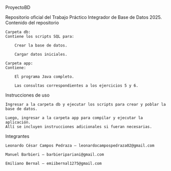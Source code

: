 ProyectoBD

Repositorio oficial del Trabajo Práctico Integrador de Base de Datos 2025.
Contenido del repositorio

    Carpeta db:
    Contiene los scripts SQL para:

        Crear la base de datos.

        Cargar datos iniciales.

    Carpeta app:
    Contiene:

        El programa Java completo.

        Las consultas correspondientes a los ejercicios 5 y 6.

Instrucciones de uso

    Ingresar a la carpeta db y ejecutar los scripts para crear y poblar la base de datos.

    Luego, ingresar a la carpeta app para compilar y ejecutar la aplicación.
    Allí se incluyen instrucciones adicionales si fueran necesarias.

Integrantes

    Leonardo César Campos Pedraza – leonardocampospedraza02@gmail.com

    Manuel Barbieri – barbieripariani@gmail.com

    Emiliano Bernal – emiibernal1275@gmail.com
